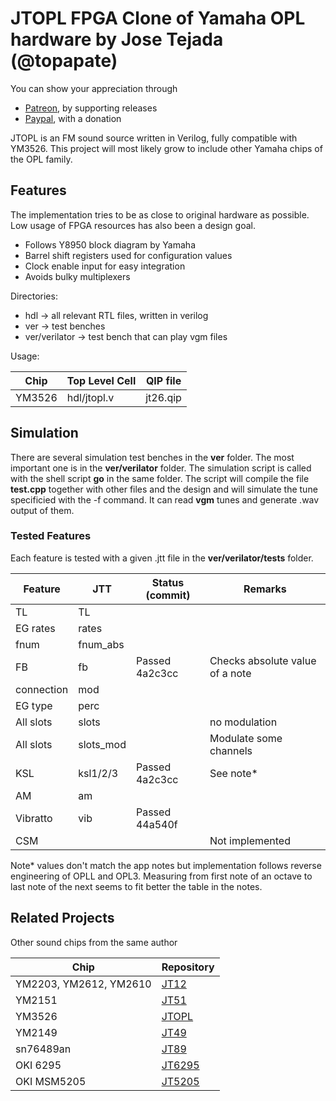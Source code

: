 # JTOPL FPGA Clone of Yamaha OPL hardware by Jose Tejada (@topapate)

You can show your appreciation through
* [Patreon](https://patreon.com/topapate), by supporting releases
* [Paypal](https://paypal.me/topapate), with a donation


JTOPL is an FM sound source written in Verilog, fully compatible with YM3526. This project will most likely grow to include other Yamaha chips of the OPL family.

## Features

The implementation tries to be as close to original hardware as possible. Low usage of FPGA resources has also been a design goal. 

* Follows Y8950 block diagram by Yamaha
* Barrel shift registers used for configuration values
* Clock enable input for easy integration
* Avoids bulky multiplexers

Directories:

* hdl -> all relevant RTL files, written in verilog
* ver -> test benches
* ver/verilator -> test bench that can play vgm files

Usage:

Chip    | Top Level Cell | QIP file
--------|----------------|----------
YM3526  | hdl/jtopl.v    | jt26.qip

## Simulation

There are several simulation test benches in the **ver** folder. The most important one is in the **ver/verilator** folder. The simulation script is called with the shell script **go** in the same folder. The script will compile the file **test.cpp** together with other files and the design and will simulate the tune specificied with the -f command. It can read **vgm** tunes and generate .wav output of them.

### Tested Features

Each feature is tested with a given .jtt file in the **ver/verilator/tests** folder.

Feature       | JTT       | Status (commit) | Remarks
--------------|-----------|-----------------|--------
 TL           | TL        |                 |
 EG rates     | rates     |                 |
 fnum         | fnum_abs  |                 |
 FB           | fb        | Passed 4a2c3cc  | Checks absolute value of a note
 connection   | mod       |                 |
 EG type      | perc      |                 |
 All slots    | slots     |                 | no modulation
 All slots    | slots_mod |                 | Modulate some channels
 KSL          | ksl1/2/3  | Passed 4a2c3cc  | See note*
 AM           | am        |                 |
 Vibratto     | vib       | Passed 44a540f  |
 CSM          |           |                 | Not implemented

 Note* values don't match the app notes but implementation follows reverse engineering of OPLL and OPL3. Measuring from first note of an octave to last note of the next seems to fit better the table in the notes.

## Related Projects

Other sound chips from the same author

Chip                   | Repository
-----------------------|------------
YM2203, YM2612, YM2610 | [JT12](https://github.com/jotego/jt12)
YM2151                 | [JT51](https://github.com/jotego/jt51)
YM3526                 | [JTOPL](https://github.com/jotego/jtopl)
YM2149                 | [JT49](https://github.com/jotego/jt49)
sn76489an              | [JT89](https://github.com/jotego/jt89)
OKI 6295               | [JT6295](https://github.com/jotego/jt6295)
OKI MSM5205            | [JT5205](https://github.com/jotego/jt5205)